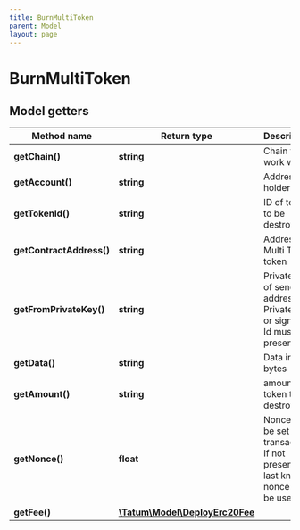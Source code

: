 ```yaml
---
title: BurnMultiToken
parent: Model
layout: page
---
```


# BurnMultiToken

## Model getters

Method name | Return type | Description | Notes
------------ | ------------- | ------------- | -------------
**getChain()** | **string** | Chain to work with. | ex.: `ETH`
**getAccount()** | **string** | Address of holder | ex.: `0x4b812a77b109A150C2Fc89eD133EaBC78bC9EC8f`
**getTokenId()** | **string** | ID of token to be destroyed. | ex.: `100000`
**getContractAddress()** | **string** | Address of Multi Token token | ex.: `0x687422eEA2cB73B5d3e242bA5456b782919AFc85`
**getFromPrivateKey()** | **string** | Private key of sender address. Private key, or signature Id must be present. | ex.: `0x05e150c73f1920ec14caa1e0b6aa09940899678051a78542840c2668ce5080c2`
**getData()** | **string** | Data in bytes | ex.: `0x1234` [optional]
**getAmount()** | **string** | amount of token to be destroyed. | ex.: `100000`
**getNonce()** | **float** | Nonce to be set to transaction. If not present, last known nonce will be used. | ex.: `null` [optional]
**getFee()** | [**\Tatum\Model\DeployErc20Fee**](../DeployErc20Fee) |  | ex.: `null` [optional]

